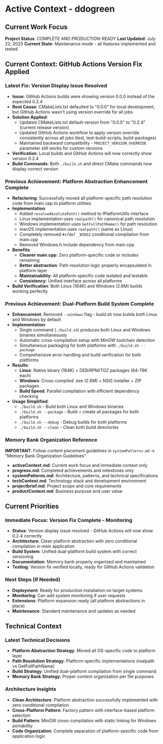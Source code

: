 # Active Context - ddogreen

## Current Work Focus
**Project Status**: COMPLETE AND PRODUCTION-READY
**Last Updated**: July 22, 2025
**Current State**: Maintenance mode - all features implemented and tested

## Current Context: GitHub Actions Version Fix Applied

### Latest Fix: Version Display Issue Resolved  
- **Issue**: GitHub Actions builds were showing version 0.0.0 instead of the expected 0.2.4
- **Root Cause**: CMakeLists.txt defaulted to "0.0.0" for local development, but GitHub Actions wasn't using version override for all jobs
- **Solution Applied**:
  - Updated CMakeLists.txt default version from "0.0.0" to "0.2.4" (current release version)
  - Updated GitHub Actions workflow to apply version override consistently across all jobs (test, test-build-scripts, build-packages)
  - Maintained backward compatibility - `PROJECT_VERSION_OVERRIDE` parameter still works for custom versions
- **Verification**: Local builds and GitHub Actions will now correctly show version 0.2.4
- **Build Commands**: Both `./build.sh` and direct CMake commands now display correct version

### Previous Achievement: Platform Abstraction Enhancement Complete
- **Refactoring**: Successfully moved all platform-specific path resolution code from main.cpp to platform utilities
- **Implementation**: 
  - Added `resolveAbsolutePath()` method to IPlatformUtils interface
  - Linux implementation uses `realpath()` for canonical path resolution
  - Windows implementation uses `GetFullPathName()` for path resolution  
  - macOS implementation uses `realpath()` (same as Linux)
  - Completely removed `#ifdef _WIN32` conditional compilation from main.cpp
  - Removed Windows.h include dependency from main.cpp
- **Benefits**: 
  - **Cleaner main.cpp**: Zero platform-specific code or includes remaining
  - **Better abstraction**: Path resolution logic properly encapsulated in platform layer
  - **Maintainability**: All platform-specific code isolated and testable
  - **Consistency**: Unified interface across all platforms
- **Build Verification**: Both Linux (164K) and Windows (2.6M) builds working perfectly

### Previous Achievement: Dual-Platform Build System Complete
- **Enhancement**: Removed `--windows` flag - build.sh now builds both Linux and Windows by default
- **Implementation**: 
  - Single command (`./build.sh`) produces both Linux and Windows binaries simultaneously
  - Automatic cross-compilation setup with MinGW toolchain detection
  - Simultaneous packaging for both platforms with `./build.sh --package`
  - Comprehensive error handling and build verification for both platforms
- **Results**: 
  - **Linux**: Native binary (164K) + DEB/RPM/TGZ packages (64-76K each)
  - **Windows**: Cross-compiled .exe (2.6M) + NSIS installer + ZIP packages
  - **Build Speed**: Parallel compilation with efficient dependency checking
- **Usage Simplified**:
  - `./build.sh` - Build both Linux and Windows binaries
  - `./build.sh --package` - Build + create all packages for both platforms
  - `./build.sh --debug` - Debug builds for both platforms
  - `./build.sh --clean` - Clean both build directories

### Memory Bank Organization Reference
**IMPORTANT**: Follow content placement guidelines in `systemPatterns.md` → "Memory Bank Organization Guidelines"
- **activeContext.md**: Current work focus and immediate context only
- **progress.md**: Completed achievements and milestones only  
- **systemPatterns.md**: Architecture, patterns, and technical specifications
- **techContext.md**: Technology stack and development environment
- **projectbrief.md**: Project scope and core requirements
- **productContext.md**: Business purpose and user value

## Current Priorities

### Immediate Focus: Version Fix Complete - Monitoring  
- **Status**: Version display issue resolved - GitHub Actions will now show 0.2.4 correctly
- **Architecture**: Clean platform abstraction with zero conditional compilation in main application
- **Build System**: Unified dual-platform build system with correct versioning
- **Documentation**: Memory bank properly organized and maintained
- **Testing**: Version fix verified locally, ready for GitHub Actions validation

### Next Steps (If Needed)
- **Deployment**: Ready for production installation on target systems
- **Monitoring**: Can add system monitoring if user requests
- **Extensions**: Platform expansion ready (all platform abstractions in place)
- **Maintenance**: Standard maintenance and updates as needed

## Technical Context

### Latest Technical Decisions
- **Platform Abstraction Strategy**: Moved all OS-specific code to platform layer
- **Path Resolution Strategy**: Platform-specific implementations (realpath vs GetFullPathName)
- **Build Strategy**: Unified dual-platform compilation from single command
- **Memory Bank Strategy**: Proper content organization per file purposes

### Architecture Insights
- **Clean Architecture**: Platform abstraction successfully implemented with zero conditional compilation
- **Cross-Platform Pattern**: Factory pattern with interface-based platform selection
- **Build Pattern**: MinGW cross-compilation with static linking for Windows portability
- **Code Organization**: Complete separation of platform-specific code from application logic
